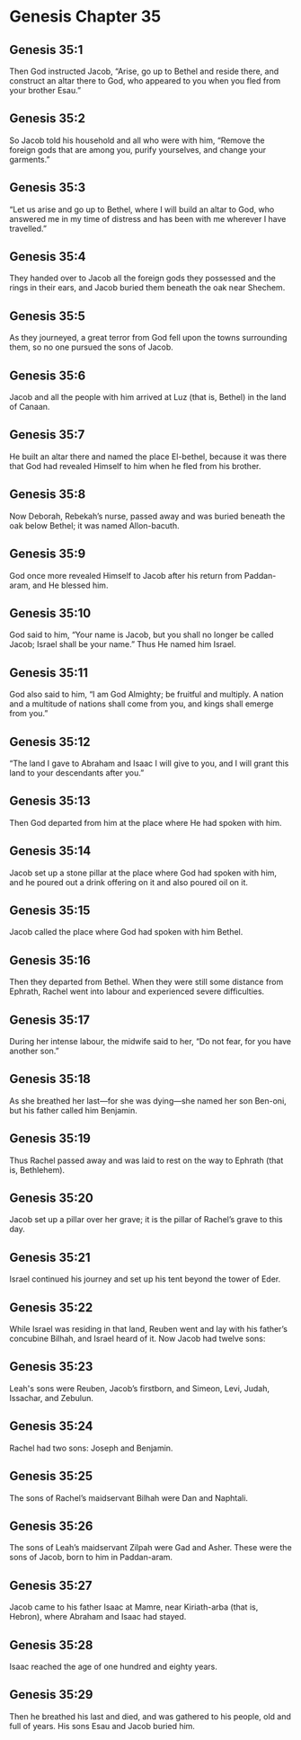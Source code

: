 # Genesis Chapter 35

## Genesis 35:1

Then God instructed Jacob, “Arise, go up to Bethel and reside there, and construct an altar there to God, who appeared to you when you fled from your brother Esau.”

## Genesis 35:2

So Jacob told his household and all who were with him, “Remove the foreign gods that are among you, purify yourselves, and change your garments.”

## Genesis 35:3

“Let us arise and go up to Bethel, where I will build an altar to God, who answered me in my time of distress and has been with me wherever I have travelled.”

## Genesis 35:4

They handed over to Jacob all the foreign gods they possessed and the rings in their ears, and Jacob buried them beneath the oak near Shechem.

## Genesis 35:5

As they journeyed, a great terror from God fell upon the towns surrounding them, so no one pursued the sons of Jacob.

## Genesis 35:6

Jacob and all the people with him arrived at Luz (that is, Bethel) in the land of Canaan.

## Genesis 35:7

He built an altar there and named the place El-bethel, because it was there that God had revealed Himself to him when he fled from his brother.

## Genesis 35:8

Now Deborah, Rebekah’s nurse, passed away and was buried beneath the oak below Bethel; it was named Allon-bacuth.

## Genesis 35:9

God once more revealed Himself to Jacob after his return from Paddan-aram, and He blessed him.

## Genesis 35:10

God said to him, “Your name is Jacob, but you shall no longer be called Jacob; Israel shall be your name.” Thus He named him Israel.

## Genesis 35:11

God also said to him, “I am God Almighty; be fruitful and multiply. A nation and a multitude of nations shall come from you, and kings shall emerge from you.”

## Genesis 35:12

“The land I gave to Abraham and Isaac I will give to you, and I will grant this land to your descendants after you.”

## Genesis 35:13

Then God departed from him at the place where He had spoken with him.

## Genesis 35:14

Jacob set up a stone pillar at the place where God had spoken with him, and he poured out a drink offering on it and also poured oil on it.

## Genesis 35:15

Jacob called the place where God had spoken with him Bethel.

## Genesis 35:16

Then they departed from Bethel. When they were still some distance from Ephrath, Rachel went into labour and experienced severe difficulties.

## Genesis 35:17

During her intense labour, the midwife said to her, “Do not fear, for you have another son.”

## Genesis 35:18

As she breathed her last—for she was dying—she named her son Ben-oni, but his father called him Benjamin.

## Genesis 35:19

Thus Rachel passed away and was laid to rest on the way to Ephrath (that is, Bethlehem).

## Genesis 35:20

Jacob set up a pillar over her grave; it is the pillar of Rachel’s grave to this day.

## Genesis 35:21

Israel continued his journey and set up his tent beyond the tower of Eder.

## Genesis 35:22

While Israel was residing in that land, Reuben went and lay with his father’s concubine Bilhah, and Israel heard of it. Now Jacob had twelve sons:

## Genesis 35:23

Leah's sons were Reuben, Jacob’s firstborn, and Simeon, Levi, Judah, Issachar, and Zebulun.

## Genesis 35:24

Rachel had two sons: Joseph and Benjamin.

## Genesis 35:25

The sons of Rachel’s maidservant Bilhah were Dan and Naphtali.

## Genesis 35:26

The sons of Leah’s maidservant Zilpah were Gad and Asher. These were the sons of Jacob, born to him in Paddan-aram.

## Genesis 35:27

Jacob came to his father Isaac at Mamre, near Kiriath-arba (that is, Hebron), where Abraham and Isaac had stayed.

## Genesis 35:28

Isaac reached the age of one hundred and eighty years.

## Genesis 35:29

Then he breathed his last and died, and was gathered to his people, old and full of years. His sons Esau and Jacob buried him.
